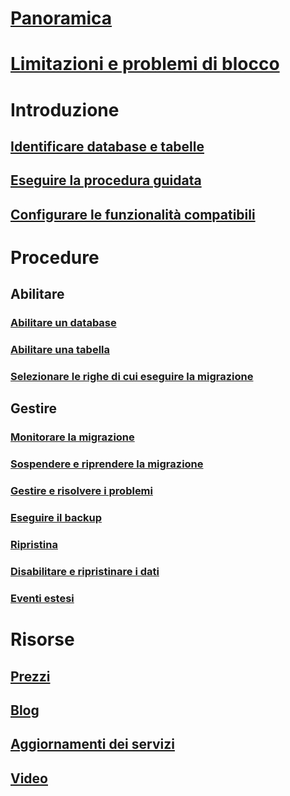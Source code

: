 # [Panoramica](stretch-database.md)  
# [Limitazioni e problemi di blocco](limitations-for-stretch-database.md)
# Introduzione
## [Identificare database e tabelle](stretch-database-databases-and-tables-stretch-database-advisor.md)  
## [Eseguire la procedura guidata](get-started-by-running-the-enable-database-for-stretch-wizard.md)
## [Configurare le funzionalità compatibili](configure-compatible-sql-server-features-with-stretch-database.md)  
# Procedure
## Abilitare
### [Abilitare un database](enable-stretch-database-for-a-database.md)  
### [Abilitare una tabella](enable-stretch-database-for-a-table.md)  
### [Selezionare le righe di cui eseguire la migrazione](select-rows-to-migrate-by-using-a-filter-function-stretch-database.md)  
## Gestire
### [Monitorare la migrazione](monitor-and-troubleshoot-data-migration-stretch-database.md)
### [Sospendere e riprendere la migrazione](pause-and-resume-data-migration-stretch-database.md)  
### [Gestire e risolvere i problemi](manage-and-troubleshoot-stretch-database.md)  
### [Eseguire il backup](backup-stretch-enabled-databases-stretch-database.md)  
### [Ripristina](restore-stretch-enabled-databases-stretch-database.md)  
### [Disabilitare e ripristinare i dati](disable-stretch-database-and-bring-back-remote-data.md)
### [Eventi estesi](extended-events-for-stretch-database.md)  
# Risorse
## [Prezzi](https://azure.microsoft.com/pricing/details/sql-server-stretch-database/)
## [Blog](https://blogs.technet.microsoft.com/dataplatforminsider/tag/stretch-database/)
## [Aggiornamenti dei servizi](https://azure.microsoft.com/updates/?product=sql-server-stretch-database)
## [Video](https://azure.microsoft.com/documentation/videos/index/?services=sql-server-stretch-database)
